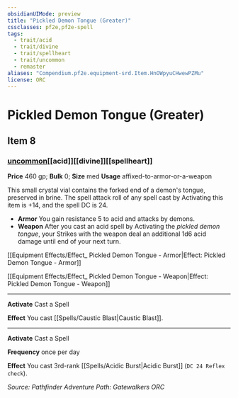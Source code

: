```yaml
---
obsidianUIMode: preview
title: "Pickled Demon Tongue (Greater)"
cssclasses: pf2e,pf2e-spell
tags:
  - trait/acid
  - trait/divine
  - trait/spellheart
  - trait/uncommon
  - remaster
aliases: "Compendium.pf2e.equipment-srd.Item.HnOWpyuCHwewPZMu"
license: ORC
---
```

# Pickled Demon Tongue (Greater)
## Item 8
### [uncommon](uncommon "Uncommon Rarity Trait")[[acid]][[divine]][[spellheart]]


**Price** 460 gp; 
**Bulk** 0; **Size** med
**Usage** affixed-to-armor-or-a-weapon

This small crystal vial contains the forked end of a demon's tongue, preserved in brine. The spell attack roll of any spell cast by Activating this item is +14, and the spell DC is 24.

*   **Armor** You gain resistance 5 to acid and attacks by demons.
*   **Weapon** After you cast an acid spell by Activating the _pickled demon tongue_, your Strikes with the weapon deal an additional 1d6 acid damage until end of your next turn.

[[Equipment Effects/Effect_ Pickled Demon Tongue - Armor|Effect: Pickled Demon Tongue - Armor]]

[[Equipment Effects/Effect_ Pickled Demon Tongue - Weapon|Effect: Pickled Demon Tongue - Weapon]]

* * *

**Activate** Cast a Spell

**Effect** You cast [[Spells/Caustic Blast|Caustic Blast]].

* * *

**Activate** Cast a Spell

**Frequency** once per day

**Effect** You cast 3rd-rank [[Spells/Acidic Burst|Acidic Burst]] (`DC 24 Reflex check`).

*Source: Pathfinder Adventure Path: Gatewalkers*
*ORC*